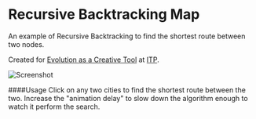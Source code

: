 Recursive Backtracking Map
==========================

An example of Recursive Backtracking to find the shortest route between two nodes.

Created for [Evolution as a Creative Tool](http://evolutionary.patrickhebron.com/) at [ITP](http://itp.nyu.edu).

![Screenshot](https://raw.github.com/wdlindmeier/recursive-backtracking-map/master/screenshot.jpg)

####Usage
Click on any two cities to find the shortest route between the two. Increase the "animation delay" to slow down the algorithm enough to watch it perform the search.
